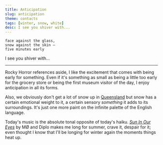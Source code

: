 ```yaml
---
title: Anticipation
slug: anticipation
theme: contacts
tags: [winter, snow, white]
desc: I see you shiver with...
---
```


```
face against the glass,
snow against the skin —
five minutes early
```

I see you shiver with...

<!--more-->

---

Rocky Horror references aside, I like the excitement that comes with being early for something.
Even if it's something as small as being a little too early for the grocery store or being the first museum visitor of the day, I enjoy anticipation in all its forms.

Also, we obviously don't get a lot of snow up in [Queensland][1] but snow has a certain emotional weight to it, a certain sensory *something* it adds to its surroundings.
It's just one more paint on the infinite palette of the English language.

Today's music is the absolute tonal opposite of today's haiku.
*[Sun In Our Eyes][2]* by MØ and Diplo makes me long for summer, crave it, despair for it; even thought I know that I'll be longing for winter again the moments things heat up.

[1]: https://en.wikipedia.org/wiki/Queensland
[2]: https://youtu.be/GbhCRL0vCj8
